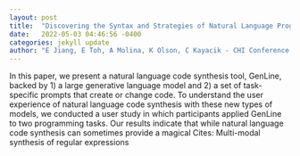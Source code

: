 ```yaml
---
layout: post
title:  "Discovering the Syntax and Strategies of Natural Language Programming with Generative Language Models"
date:   2022-05-03 04:46:56 -0400
categories: jekyll update
author: "E Jiang, E Toh, A Molina, K Olson, C Kayacik - CHI Conference on Human , 2022"
---
```

In this paper, we present a natural language code synthesis tool, GenLine, backed by 1) a large generative language model and 2) a set of task-specific prompts that create or change code. To understand the user experience of natural language code synthesis with these new types of models, we conducted a user study in which participants applied GenLine to two programming tasks. Our results indicate that while natural language code synthesis can sometimes provide a magical Cites: Multi-modal synthesis of regular expressions